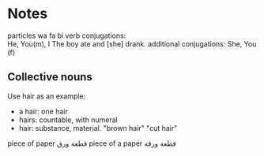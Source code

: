 # Notes

particles wa fa bi
verb conjugations:  
  He, You(m), I
  The boy ate and [she] drank.
additional conjugations:
  She, You (f)

## Collective nouns

Use hair as an example:

+ a hair: one hair
+ hairs: countable, with numeral
+ hair: substance, material. "brown hair" "cut hair"

piece of paper قطعة ورق
piece of a paper قطعة ورقة


